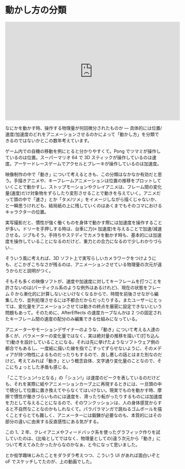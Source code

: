 # 動かし方の分類

<iframe width="560" height="315" src="https://www.youtube.com/embed/6aBBHjqAc4Y?controls=0" frameborder="0" allow="accelerometer; autoplay; encrypted-media; gyroscope; picture-in-picture" allowfullscreen></iframe>

なにかを動かす時、操作する物理量が何回微分されたものか — 具体的には位置/速度/加速度のどれをアニメーションさせるのかによって「動かし方」を分類できるのではないかとこの数年考えています。

ゲーム内での自機の移動を例にとると分かりやすくて。Pong でツマミが操作しているのは位置。スーパーマリオ 64 で 3D スティックが操作しているのは速度。アーケードレースゲームでアクセルとブレーキが操作しているのは加速度。

映像制作の中で「動き」について考えるときも、この分類はなかなか有効だと思う。手描きアニメや、キーフレームアニメーションは位置の推移をプロットしていくことで動かすし、ストップモーションやクレイアニメは、フレーム間の変化量(速度)だけ対象物をずらしたり変形させることで動きを与えていく。アニメだって頭の中で「速さ」とか「タメ/ツメ」をイメージしながら描くじゃないか、と一瞬思うけれども、結局紙の上に残していくのはあくまでもそのコマにおけるキャラクターの位置。

実写撮影だと、慣性が強く働くものを身体で動かす際には加速度を操作することが多い。ドリーを手押しする時は、台車に力(≡ 加速度)を与えることで加速/減速させる。ジブもそう。手持ちやステディでカメラを動かす時も、基本的には加速度を操作していることになるのだけど、重力との合力になるので少しわかりづらい…

そういう風に考えれば、3D ソフト上で実写らしいカメラワークをつけようにも、どこかぎこちなさが残るのは、アニメーションさせている物理量の次元が違うからだと説明がつく。

そもそも多くの映像ソフトが、速度や加速度に対してキーフレームを打つことを許さないのは(パーティクル系のような例外はあるけれど)、現在の状態をフレーム 0 から漸化的に計算しないといけなくなるからで、時間を前後させながら編集したり、並列処理させるには不都合だからだったりする。またユーザーにとっては、変化量をアニメーションさせては動きの終点を厳密に設定できないという問題もあって。そのために、AfterEffects の速度カーブなんかは 2 つの固定されたキーフレーム間の速度の配分のみ編集できる仕組みになっている。

アニメーターやモーションデザイナーのような、「動き」について考える人達の多くが、パラメーターの変化量ではなく、実は絶対量の推移を描いて(打ち込んで)動きを設計していることになる。それは先に挙げたようなソフトウェア側の都合でもあるし、一度紙に描いた線を指でこすってずらせないように、そのメディアが持つ物性によるものだったりもするので、良し悪しの話とはまた別なのだけど。考えてみれば「動き」という概念自体、文字通り変化量のことなので、そこにちょっとした矛盾も感じる。

「ここでシュン!っとなる」の「シュン!」は速度のピークを表しているのだけども、それを実際に紙やアニメーションカーブ上に再現するときには、一旦頭の中で積分して位置に置き換えてやらなくてはいけない。現実でものを動かす時、摩擦で慣性が働きづらいものには速度を、滑ったり転がったりするものには加速度を力として与えることになるので、そのワンクッションは、人の身体感覚からすると不自然なことなのかもしれなくて。パラパラマンガで跳ねるゴムボールを描くことすらとても難しく、アニメーターには鍛錬が必要なのも、本質的にはその部分の違いに由来する反直感性にある気がする。

この 1、2 年、クレイアニメやフィードバック系を使ったグラフィック作りを試していたのは、(比喩としてではなく、物理量としての)違う次元から「動き」について考えてみたかったからなのかなぁ、と今になって思いました。

とか衒学趣味じみたことをダラダラ考えつつ、こういう UI があれば面白いぞと oF でスケッチしてたのが、上の動画でした。
